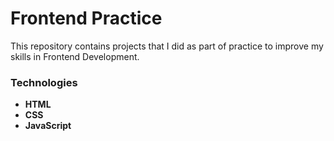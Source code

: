# Frontend Practice

This repository contains projects that I did as part of practice to improve my skills in Frontend Development.

### Technologies

- **HTML**
- **CSS**
- **JavaScript**
